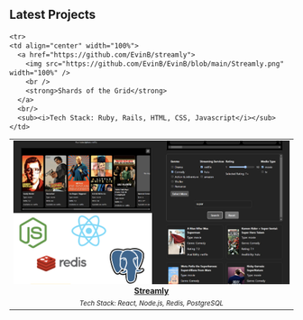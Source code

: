 
## Latest Projects

<table>
  <tr>
    <td align="center" width="100%">
      <a href="https://github.com/EvinB/streamly">
        <img src="https://github.com/EvinB/EvinB/blob/main/Streamly.png" width="100%" />
        <br />
        <strong>Streamly</strong>
      </a>
      <br/>
      <sub><i>Tech Stack: React, Node.js, Redis, PostgreSQL </i></sub>
    </td>
  </tr>

    <tr>
    <td align="center" width="100%">
      <a href="https://github.com/EvinB/streamly">
        <img src="https://github.com/EvinB/EvinB/blob/main/Streamly.png" width="100%" />
        <br />
        <strong>Shards of the Grid</strong>
      </a>
      <br/>
      <sub><i>Tech Stack: Ruby, Rails, HTML, CSS, Javascript</i></sub>
    </td>
  </tr>
</table>
